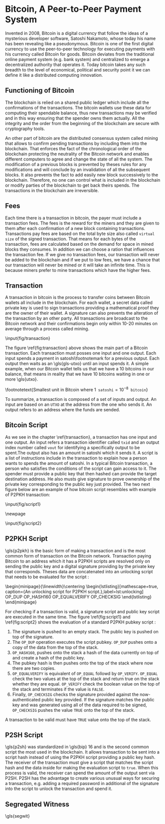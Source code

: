 # Bitcoin, A Peer-to-Peer Payment System

Invented in 2008, Bitcoin is a digital currency that follow the ideas of a mysterious  developer software, Satoshi Nakamoto,  whose today his name has been revealing like a pseudonymous. Bitcoin is one of the first digital currency to use the peer-to-peer technology for executing payments with his currency called Bitcoin for goods. Bitcoin deviates from the traditional online payment system (e.g. bank system) and centralized to emerge a decentralized authority that operates it. Today bitcoin takes any such breadth to the level of economical, political and security point it we can define it like a distributed computing innovation.

## Functioning of Bitcoin

The blockchain is relied on a shared public ledger which include all the confirmations of the transactions. The bitcoin wallets use these data for computing their spendable balance, thus new transactions may be verified and in this way ensuring that the spender owns them actually. All the integrity and the order from the beginning of the blockchain are secure with cryptography tools.

An other part of bitcoin are the distributed consensus system called mining that allows to confirm pending transactions by including them into the blockchain. That enforces the fact of the chronological order of the blockchain protecting the neutrality of the Bitcoin network and enables different computers to agree and  change the state of all the system. The modification of a previous blocks is prevented by theses rules for any modifications and  will conclude by an invalidation of all the subsequent blocks. It also prevents the fact to add easily new block successively to the blockchain. Therefore, no one can control what is included in the blockchain or modify parties of the blockchain to get back theirs spends. The transactions in the blockchain are irreversible.

## Fees

Each time there is a transaction in bitcoin, the payer must include a transaction fees. The fees is the reward for the miners and they are given to them after each confirmation of a new block containing transactions. Transactions pay fees are based on the total byte size also called `virtual size` of the signed transaction. That means for each bytes of the transaction, fees are calculated based on the demand for space in mined blocks they consumes. In addition we can choose a ration that influences the transaction fee. If we give no transaction fees, our transaction will never be added to the blockchain and if we put to low fees, we have a chance that our transaction will never be mined or it will take an infinite time. This is because miners prefer to mine transactions which have the higher fees.

## Transaction

A transaction in bitcoin is the process to transfer coins between Bitcoin wallets all include in the blockchain. For each wallet, a secret data called private key is used to sign transactions providing a mathematical proof they are the owner of their wallet. A signature can also prevents the alteration of the transaction by an other party. All transactions are broadcast to the Bitcoin network and their confirmations begin only within 10-20 minutes on average through a process called mining. 

\input{fig/transaction}

The figure \ref{fig:transaction} above shows the main part of a Bitcoin transaction. Each transaction must posses one input and one output. Each input spends a payment in satoshi\footnotemark for a previous output. Each output then waits as an \gls{gls-utxo} until an input spends it. A simple example, when our Bitcoin wallet tells us that we have a 10 bitcoins in our balance, that means in reality that we have 10 bitcoins waiting in one or more \gls{utxo}.

\footnotetext{Smallest unit in Bitcoin where $1 \texttt{ satoshi} = 10^{-8} \texttt{ bitcoin}$}

To summarize, a transaction is composed of a set of inputs and output. An input are based on an `UTXO` at the address from the one who sends it.  An output refers to an address where the funds are sended. 

## Bitcoin Script
As we see in the chapter \ref{transaction}, a transaction has one input and one output. An input refers a transaction identifier called `txid` and an output index number called `vout` for identifying a specifically output to be spent.The output also has an amount in satoshi which it sends it. A script is a list of instructions include in the transaction to explain how a person wants to spends the amount of satoshi. In a typical Bitcoin transaction, a person who satisfies the conditions of the script  can gain access to it. The spender must provide a public key that then hashed can provide the target destination address. He also musts give signature to prove ownership of the private key corresponding to the public key just provided. The two next figure below are an example of how bitcoin script resembles with example of P2PKH transaction:

\input{fig/script1}

\newpage

\input{fig/script2}

## P2PKH Script

\gls{p2pkh} is the basic form of making a transaction and is the most common form of transaction on the Bitcoin network. Transaction paying Bitcoin to an address which it has a P2PKH scripts are resolved only on sending the public key and a digital signature providing by the private key that corresponds. Theses data are concatenated into an unlocking script that needs to be evaluated for the script :

\begin{minipage}{\linewidth}\centering
\begin{lstlisting}[mathescape=true, caption={An unlocking script for P2PKH script.},label=lst:unlocking]  
    <Sig> <PubKey> OP_DUP 
    OP_HASH160 <PubkeyHash> OP_EQUALVERIFY OP_CHECKSIG
\end{lstlisting}
\end{minipage}


For checking if a transaction is valid, a signature script and public key script are executed in the same time. The figure \ref{fig:script1} and \ref{fig:script2} shows the evaluation of a standard P2PKH pubkey script : 

1. The signature is pushed to an empty stack. The public key is pushed on top of the signature.
2. The `OP_DUP` operation executes the script pubkey. `OP_DUP` pushes onto a copy of the data from the top of the stack.
3. `OP_HASH160`, pushes onto the stack a hash of the data currently on top of and create a hash of the public key.
4. The pubkey hash is then pushes onto the top of the stack where now there are two copies.
5. `OP_EQUALVERIFY` is equivalent of `OP_EQUAL` followd by `OP_VERIFY`. `OP_EQUAL` check the two values at the top of the stack and return true on the stack whether they are equal. `OP_VERIFY` check the boolean value on the top of the stack and terminates if the value is `FALSE`.
6. Finally, `OP_CHECKSIG` checks the signature  provided against the now-authenticated public key provided. If the signature matches the public key and was generated using all of the data required to be signed, `OP_CHECKSIG` pushes the value `TRUE` onto the top of the stack.

A transaction to be valid must have `TRUE` value onto the top of the stack.

## P2SH Script

\gls{p2sh} was standardized in \gls{bip} 16 and is the second common script the most used in the blockchain. It allows transaction to be sent into a script hash instead of using the P2PKH script providing a public key hash. The receiver of the transaction must give a script that matches the script hash and the data inside for making the evaluation script to `true`. When this process is valid, the receiver can spend the amount of the output sent via P2SH. P2SH has the advantage to create various unusual ways for securing a transaction, e.g. adding a required password in additional of the signature into the script to unlock the transaction and spend it.

## Segregated Witness

\gls{segwit}

